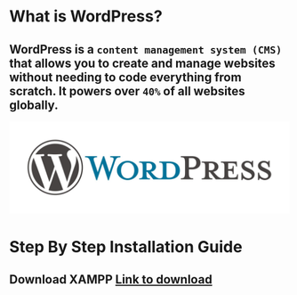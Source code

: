 # What is WordPress?
## WordPress is a `content management system (CMS)` that allows you to create and manage websites without needing to code everything from scratch. It powers over `40%` of all websites globally.
![logo](https://github.com/AnubhavChaturvedi-GitHub/AnubhavChaturvedi-GitHub/blob/main/WordPress/SRC/WordPress-logo.jpg?raw=true)

# Step By Step Installation Guide
## Download XAMPP [Link to download](https://www.apachefriends.org/download.html)
## 
## 
## 
## 
## 
## 
